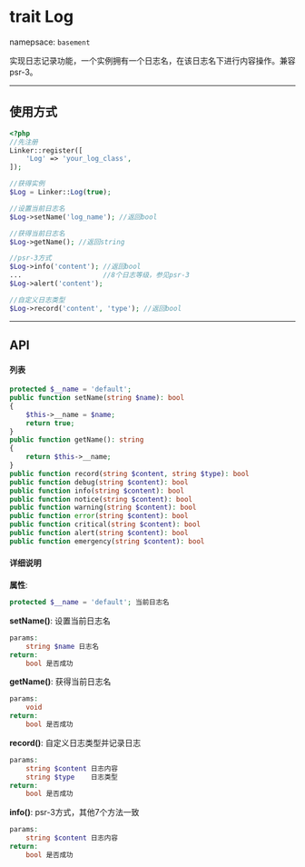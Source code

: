 # trait Log
namepsace: `basement`

实现日志记录功能，一个实例拥有一个日志名，在该日志名下进行内容操作。兼容psr-3。

---



## 使用方式

~~~php
<?php
//先注册
Linker::register([
    'Log' => 'your_log_class',
]);

//获得实例
$Log = Linker::Log(true);

//设置当前日志名
$Log->setName('log_name'); //返回bool

//获得当前日志名
$Log->getName(); //返回string

//psr-3方式
$Log->info('content'); //返回bool
...                    //8个日志等级，参见psr-3
$Log->alert('content');

//自定义日志类型
$Log->record('content', 'type'); //返回bool
~~~

---



## API

#### 列表
~~~php
protected $__name = 'default';
public function setName(string $name): bool
{
    $this->__name = $name;
    return true;
}
public function getName(): string
{
    return $this->__name;
}
public function record(string $content, string $type): bool
public function debug(string $content): bool
public function info(string $content): bool
public function notice(string $content): bool
public function warning(string $content): bool
public function error(string $content): bool
public function critical(string $content): bool
public function alert(string $content): bool
public function emergency(string $content): bool
~~~

#### 详细说明
**属性**:
```php
protected $__name = 'default'; 当前日志名
```


**setName()**: 设置当前日志名
```php
params:
    string $name 日志名
return:
    bool 是否成功
```

**getName()**: 获得当前日志名
```php
params:
    void
return:
    bool 是否成功
```

**record()**: 自定义日志类型并记录日志
```php
params:
    string $content 日志内容
    string $type    日志类型
return:
    bool 是否成功
```

**info()**: psr-3方式，其他7个方法一致
```php
params:
    string $content 日志内容
return:
    bool 是否成功
```
